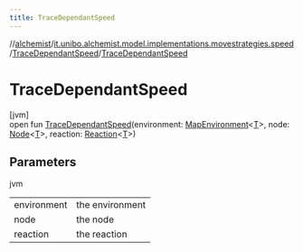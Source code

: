 ```yaml
---
title: TraceDependantSpeed
---
```

//[alchemist](../../../index.html)/[it.unibo.alchemist.model.implementations.movestrategies.speed](../index.html)/[TraceDependantSpeed](index.html)/[TraceDependantSpeed](-trace-dependant-speed.html)



# TraceDependantSpeed



[jvm]\
open fun [TraceDependantSpeed](-trace-dependant-speed.html)(environment: [MapEnvironment](../../it.unibo.alchemist.model.interfaces/-map-environment/index.html)<[T](../-routing-trace-dependant-speed/index.html)>, node: [Node](../../it.unibo.alchemist.model.interfaces/-node/index.html)<[T](../-routing-trace-dependant-speed/index.html)>, reaction: [Reaction](../../it.unibo.alchemist.model.interfaces/-reaction/index.html)<[T](../-routing-trace-dependant-speed/index.html)>)



## Parameters


jvm

| | |
|---|---|
| environment | the environment |
| node | the node |
| reaction | the reaction |




